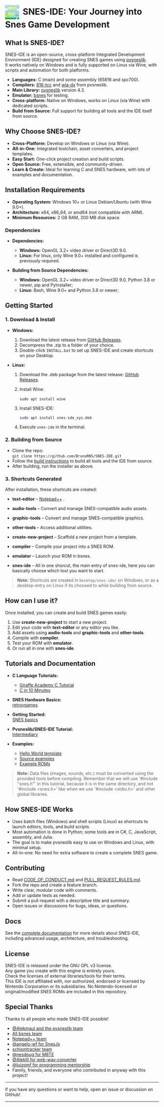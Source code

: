 # <img src="./assets/icons/icon.png" alt="SNES-IDE" width="46" style="vertical-align:middle;margin-right:5px;"> SNES-IDE: Your Journey into Snes Game Development

## What Is SNES-IDE?

SNES-IDE is an open-source, cross-platform Integrated Development Environment (IDE) designed for creating SNES games using [pvsneslib](https://github.com/alekmaul/pvsneslib).  
It works natively on Windows and is fully supported on Linux via Wine, with scripts and automation for both platforms.

- **Languages:** C (main) and some assembly (65816 and spc700).
- **Compilers:** [816-tcc](https://github.com/alekmaul/tcc) and [wla-dx](https://github.com/vhelin/wla-dx) from pvsneslib.
- **Main Library:** [pvsneslib](https://github.com/alekmaul/pvsneslib) version 4.3.
- **Emulator:** [bsnes](https://github.com/bsnes-emu/bsnes) for testing.
- **Cross-platform:** Native on Windows, works on Linux (via Wine) with dedicated scripts.
- **Build from Source:** Full support for building all tools and the IDE itself from source.

## Why Choose SNES-IDE?

- **Cross-Platform:** Develop on Windows or Linux (via Wine).
- **All-in-One:** Integrated toolchain, asset converters, and project templates.
- **Easy Start:** One-click project creation and build scripts.
- **Open Source:** Free, extensible, and community-driven.
- **Learn & Create:** Ideal for learning C and SNES hardware, with lots of examples and documentation.

## Installation Requirements

- **Operating System:** Windows 10+ or Linux Debian/Ubuntu (with Wine 9.0+).
- **Architecture:** x64, x86_64, or amd64 (not compatible with ARM).
- **Minimum Resources:** 2 GB RAM, 200 MB disk space.

### Dependencies

- **Dependencies:**
  - **Windows:** OpenGL 3.2+ video driver or Direct3D 9.0.
  - **Linux:** For linux, only Wine 9.0+ installed and configured is previously required.

- **Building from Source Dependencies:**
  - **Windows:** OpenGL 3.2+ video driver or Direct3D 9.0, Python 3.8 or newer, pip and PyInstaller;
  - **Linux:** Bash, Wine 9.0+ and Python 3.8 or newer;

## Getting Started

### 1. Download & Install

- **Windows:**
  1. Download the latest release from [GitHub Releases](https://github.com/BrunoRNS/SNES-IDE/releases/latest).
  2. Decompress the .zip to a folder of your choice.
  3. Double-click `INSTALL.bat` to set up SNES-IDE and create shortcuts on your Desktop.

- **Linux:**
  1. Download the .deb package from the latest release: [GitHub Releases](https://github.com/BrunoRNS/SNES-IDE/releases/latest).

  2. Install Wine:  

     `sudo apt install wine`

  3. Install SNES-IDE:

     ```sh
     sudo apt install snes-ide_xyz.deb
     ```

  4. Execute `snes-ide` in the terminal.

### 2. Building from Source

- Clone the repo:  
  `git clone https://github.com/BrunoRNS/SNES-IDE.git`
- Follow the [build instructions](./build/BUILDING_FROM_SOURCE.md) to build all tools and the IDE from source.
- After building, run the installer as above.

### 3. Shortcuts Generated

After installation, these shortcuts are created:

- **text-editor** – [Notepad++](https://github.com/notepad-plus-plus/notepad-plus-plus) .
- **audio-tools** – Convert and manage SNES-compatible audio assets.
- **graphic-tools** – Convert and manage SNES-compatible graphics.
- **other-tools** – Access additional utilities.
- **create-new-project** – Scaffold a new project from a template.
- **compiler** – Compile your project into a SNES ROM.
- **emulator** – Launch your ROM in bsnes.

- **snes-ide** – All in one shorcut, the main entry of snes-ide, here you can basically choose which tool you want to start.

> **Note:** Shortcuts are created in `Desktop/snes-ide/` on Windows, or as a desktop entry on Linux if its choosed to while building from source.

## How can I use it?

Once installed, you can create and build SNES games easily:

1. Use **create-new-project** to start a new project.
2. Edit your code with **text-editor** or any editor you like.
3. Add assets using **audio-tools** and **graphic-tools** and **other-tools**.
4. Compile with **compiler**.
5. Test your ROM with **emulator**.
6. Or run all in one with **snes-ide**.

## Tutorials and Documentation

- **C Language Tutorials:**
  - [Giraffe Academy C Tutorial](https://youtu.be/KJgsSFOSQv0)
  - [C in 10 Minutes](https://youtu.be/dTp0c41XnrQ)

- **SNES Hardware Basics:**  
  [retrovgames](https://retrovgames.com/snes-hardware-explained/)

- **Getting Started:**  
  [SNES basics](./docs/snes-basic/README.md)

- **Pvsneslib/SNES-IDE Tutorial:**  
  [Intermediary](./docs/pvsneslib/README.md)

- **Examples:**
  - [Hello World template](./tests/template/)
  - [Source examples](./docs/examples/)
  - [Example ROMs](./libs/bsnes/Roms/examples/)

> **Note:** Data files (images, sounds, etc.) must be converted using the provided tools before compiling. Remember that we will use '#include "snes.h"' in this tutorial, because it is in the same directory, and not '#include <snes.h>' like when we use '#include <stdio.h>' and other global libraries.

## How SNES-IDE Works

- Uses batch files (Windows) and shell scripts (Linux) as shortcuts to launch editors, tools, and build scripts.
- Most automation is done in Python; some tools are in C#, C, JavaScript, assembly, and Julia.
- The goal is to make pvsneslib easy to use on Windows and Linux, with minimal setup.
- All-in-one: No need for extra software to create a complete SNES game.

## Contributing

- Read [CODE_OF_CONDUCT.md](./CODE_OF_CONDUCT.md) and [PULL_REQUEST_RULES.md](./PULL_REQUEST_RULES.md).
- Fork the repo and create a feature branch.
- Write clear, modular code with comments.
- Add or update tests as needed.
- Submit a pull request with a descriptive title and summary.
- Open issues or discussions for bugs, ideas, or questions.

## Docs

See the [complete documentation](./docs/SNES-IDE.docs.md) for more details about SNES-IDE, including advanced usage, architecture, and troubleshooting.

## License

SNES-IDE is released under the GNU GPL v3 license.  
Any game you create with this engine is entirely yours.  
Check the licenses of external libraries/tools for their terms.  
This IDE is not affiliated with, nor authorized, endorsed or licensed by Nintendo Corporation or its subsidiaries. No Nintendo-licensed or original/modified SNES ROMs are included in this repository.

## Special Thanks

Thanks to all people who made SNES-IDE possible!

- [@Alekmaul and the pvsneslib team](https://github.com/alekmaul/pvsneslib)
- [All bsnes team](https://github.com/bsnes-emu/bsnes)
- [Notepad++ team](https://github.com/notepad-plus-plus/notepad-plus-plus)
- [@angelo-wf for SnesJs](https://github.com/angelo-wf/SnesJs)
- [schismtracker team](https://github.com/schismtracker/schismtracker)
- [@nesdoug for M8TE](https://github.com/nesdoug/M8TE)
- [@AlekIII for web-wav-converter](https://github.com/AlexIII/web-wav-converter)
- [@luizomf for programming mentorship](https://github.com/luizomf)
- Family, friends, and everyone who contributed in anyway with this project!

---

If you have any questions or want to help, open an issue or discussion on GitHub!

---
